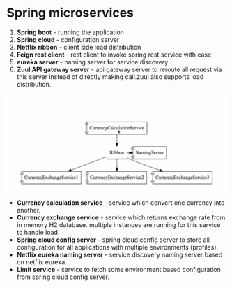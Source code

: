 # Spring microservices

1. **Spring boot** - running the application
2. **Spring cloud** - configuration server
3. **Netflix ribbon** - client side load distribution
4. **Feign rest client** - rest client to invoke spring rest service with ease
5. **eureka server** - naming server for service discovery
5. **Zuul API gateway server** - api gateway server to reroute all request via this server instead of directly making call.zuul also supports load distribution.

![service workflow](images/workflow.png)

* **Currency calculation service** - service which convert one currency into another.
* **Currency exchange service** - service which returns exchange rate from in memory H2 database. multiple instances are running for this service to handle load.
* **Spring cloud config server** - spring cloud config server to store all configuration for all applications with multiple environments (profiles).
* **Netflix eureka naming server** - service discovery naming server based on netflix eureka.
* **Limit service** - service to fetch some environment based configuration from spring cloud config server.